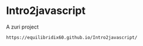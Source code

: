 # Intro2javascript
A zuri project
    
    
    
    https://equilibridix60.github.io/Intro2javascript/
